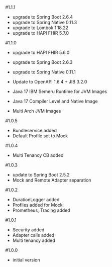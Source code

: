 #1.1.1
- upgrade to Spring Boot 2.6.4
- upgrade to Spring Native 0.11.3
- upgrade to Lombok 1.18.22
- upgrade to HAPI FHIR 5.7.0

#1.1.0
- upgrade to HAPI FHIR 5.6.0

- upgrade to Spring Boot 2.6.3
- upgrade to Spring Native 0.11.1
- Update to OpenAPI 1.6.4 + JIB 3.2.0

- Java 17 IBM Semeru Runtime for JVM Images
- Java 17 Compiler Level and Native Image
- Multi Arch JVM Images

#1.0.5
- Bundleservice added
- Default Profile set to Mock

#1.0.4
- Multi Tenancy CB added

#1.0.3
- update to Spring Boot 2.5.2
- Mock and Remote Adapter separation

#1.0.2
- DurationLogger added
- Profiles added for Mock
- Prometheus, Tracing added

#1.0.1
- Security added
- Adapter calls added
- Multi tenancy added

#1.0.0
- initial version